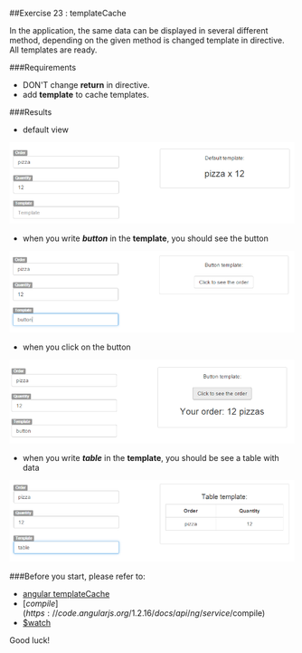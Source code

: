 ##Exercise 23 : templateCache

In the application, the same data can be displayed in several different method,
depending on the given method is changed template in directive. All templates are ready.

###Requirements
 * DON'T change **return** in directive.
 * add **template** to cache templates.

###Results
* default view

![alt text](app/assets/1.png "1")

* when you write ***button*** in the **template**, you should see the button

![alt text](app/assets/2.png "2")

* when you click on the button

![alt text](app/assets/3.png "3")

* when you write ***table*** in the **template**, you should be see a table with data
 
 ![alt text](app/assets/4.png "4")
 

###Before you start, please refer to:
* [angular templateCache](https://egghead.io/lessons/angularjs-templatecache)
* [$compile](https://code.angularjs.org/1.2.16/docs/api/ng/service/$compile)
* [$watch](https://egghead.io/lessons/angularjs-the-basics-of-scope-watch)


Good luck!